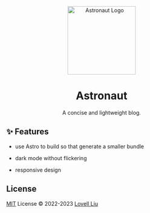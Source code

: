 <div align="center">
  <a href="https://github.com/lovelliu/astronaut">
  <img src="https://res.craft.do/user/full/a00fc09b-5dd0-bc21-aaeb-f7e491dce279/doc/64794A65-FAEC-4DDA-BD02-BD49D1E508D4/3E61868B-F65B-4536-9B65-9A5681D0DA00_2/yyGl3LVl0NLuxeMyskz0SghxXpEHCg1cypmyL0evNRwz/astronaut.svg" width="180px" alt="Astronaut Logo" /></a>
  <h1>Astronaut</h1>
  <p>A concise and lightweight blog.</p>
</div>

## ✨ Features

- use Astro to build so that generate a smaller bundle

- dark mode without flickering

- responsive design

## License

[MIT](./LICENSE) License © 2022-2023 [Lovell Liu](https://github.com/lovelliu)
